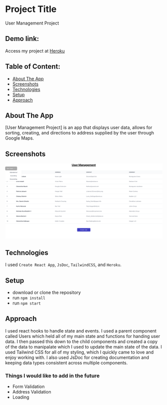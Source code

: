 # Project Title
User Management Project

## Demo link:
Access my project at [Heroku](https://rocky-lowlands-16280.herokuapp.com/)

## Table of Content:

- [About The App](#about-the-app)
- [Screenshots](#screenshots)
- [Technologies](#technologies)
- [Setup](#setup)
- [Approach](#approach)

## About The App
[User Management Project] is an app that displays user data, allows for sorting, creating, and directions to address supplied by the user through Google Maps.

## Screenshots

![alt text](https://github.com/brookelkennison/user-management-project/blob/main/public/image.jpg)

## Technologies
I used `Create React App`, `JsDoc`, `TailwindCSS`, and `Heroku`.

## Setup
- download or clone the repository
- run `npm install`
- run `npm start`

## Approach
I used react hooks to handle state and events. I used a parent component called Users which held all of my main state and functions for handing user data. I then passed this down to the child components and created a copy of the data to manipalate which I used to update the main state of the data. I used Tailwind CSS for all of my styling, which I quickly came to love and enjoy working with. I also used JsDoc for creating documentation and keeping data types consistent across multiple components. 

### Things I would like to add in the future
- Form Validation
- Address Validation
- Loading
